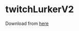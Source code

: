 # twitchLurkerV2

Download from <a href="https://github.com/ardaerbaharli/twitchLurkerV2/releases/tag/twitchLurkerV2.1"> here</a>

